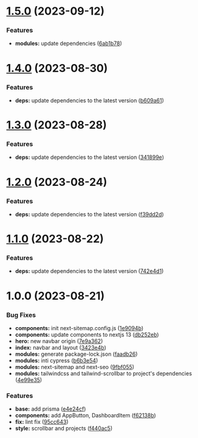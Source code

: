 # [1.5.0](https://github.com/Teshiification/Portfolio2023/compare/v1.4.0...v1.5.0) (2023-09-12)


### Features

* **modules:** update dependencies ([6ab1b78](https://github.com/Teshiification/Portfolio2023/commit/6ab1b782871cd747d77612119189e481db4fa9d3))

# [1.4.0](https://github.com/Teshiification/Portfolio2023/compare/v1.3.0...v1.4.0) (2023-08-30)


### Features

* **deps:** update dependencies to the latest version ([b609a61](https://github.com/Teshiification/Portfolio2023/commit/b609a6177022a42f54e0414736e16ba4d1a95cb6))

# [1.3.0](https://github.com/Teshiification/Portfolio2023/compare/v1.2.0...v1.3.0) (2023-08-28)


### Features

* **deps:** update dependencies to the latest version ([341899e](https://github.com/Teshiification/Portfolio2023/commit/341899e099636695a9cebacab46ed1e3cc1f8b07))

# [1.2.0](https://github.com/Teshiification/Portfolio2023/compare/v1.1.0...v1.2.0) (2023-08-24)


### Features

* **deps:** update dependencies to the latest version ([f39dd2d](https://github.com/Teshiification/Portfolio2023/commit/f39dd2d3c78b3a6e8e09c1a4a22357bcff0f6635))

# [1.1.0](https://github.com/Teshiification/Portfolio2023/compare/v1.0.0...v1.1.0) (2023-08-22)


### Features

* **deps:** update dependencies to the latest version ([742e4d1](https://github.com/Teshiification/Portfolio2023/commit/742e4d1d0c200083d1bf13e83ecc85ebe7186ac4))

# 1.0.0 (2023-08-21)


### Bug Fixes

* **components:** init next-sitemap.config.js ([1e9094b](https://github.com/Teshiification/Portfolio2023/commit/1e9094b96dfda8f0d697b1044ec0086ae6b339e4))
* **components:** update components to nextjs 13 ([db252eb](https://github.com/Teshiification/Portfolio2023/commit/db252eb62a7e2983f75b6cd12d5a4d2b7f3d8f46))
* **hero:** new navbar origin ([7e9a362](https://github.com/Teshiification/Portfolio2023/commit/7e9a362c40bfb65d8d86ec03f29def416cb90dd9))
* **index:** navbar and layout ([3423e4b](https://github.com/Teshiification/Portfolio2023/commit/3423e4bc0b359698ae39cf0fc57b157228cd9ce4))
* **modules:** generate package-lock.json ([faadb26](https://github.com/Teshiification/Portfolio2023/commit/faadb26b53909b4f266016674f5584a50cf545ac))
* **modules:** inti cypress ([b6b3e54](https://github.com/Teshiification/Portfolio2023/commit/b6b3e54a8f591fe9479790ca640db02ac7404f37))
* **modules:** next-sitemap and next-seo ([9fbf055](https://github.com/Teshiification/Portfolio2023/commit/9fbf0558c7d9fc9a7065ef0025dd2d04283a0456))
* **modules:** tailwindcss and tailwind-scrollbar to project's dependencies ([4e99e35](https://github.com/Teshiification/Portfolio2023/commit/4e99e357468d3e705fc715ce5d0e142ef17f3f17))


### Features

* **base:** add prisma ([e4e24cf](https://github.com/Teshiification/Portfolio2023/commit/e4e24cff96fa844b8474cda2fbd142582c077cbe))
* **components:** add AppButton, DashboardItem ([f62138b](https://github.com/Teshiification/Portfolio2023/commit/f62138b5554911ac0ec1192c95ad81d19d742965))
* **fix:** lint fix ([95cc643](https://github.com/Teshiification/Portfolio2023/commit/95cc643216ed0e662fa0f586a124b7a4277e6d51))
* **style:** scrollbar and projects ([f440ac5](https://github.com/Teshiification/Portfolio2023/commit/f440ac528b0f626f74fbd546cd46c08fda872309))
